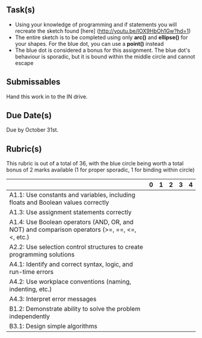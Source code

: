 Task(s)
-------
* Using your knowledge of programming and if statements you will recreate the sketch found [here] (http://youtu.be/IOX9HbOh1Gw?hd=1)
* The entire sketch is to be completed using only **arc()** and **ellipse()** for your shapes.  For the blue dot, you can use a **point()** instead
* The blue dot is considered a bonus for this assignment.  The blue dot's behaviour is sporadic, but it is bound within the middle circle and cannot escape

Submissables
------------
Hand this work in to the IN drive.

Due Date(s)
----------
Due by October 31st.

Rubric(s)
---------
This rubric is out of a total of 36, with the blue circle being worth a total bonus of 2 marks available (1 for proper sporadic, 1 for binding within circle)

| | 0 | 1 | 2 | 3 | 4 |
|---| --- | --- | --- | --- | --- |
|A1.1: Use constants and variables, including floats and Boolean values correctly | | | | | |
|A1.3: Use assignment statements correctly | | | | | |
|A1.4: Use Boolean operators (AND, OR, and NOT) and comparison operators (>=, ==, <=, <, etc.)  | | | | | |
|A2.2: Use selection control structures to create programming solutions  | | | | | |
|A4.1: Identify and correct syntax, logic, and run-time errors  | | | | | |
|A4.2: Use workplace conventions (naming, indenting, etc.)  | | | | | |
|A4.3: Interpret error messages  | | | | | |
|B1.2: Demonstrate ability to solve the problem independently | | | | | |
|B3.1: Design simple algorithms  | | | | | |
